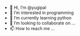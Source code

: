 - 👋 Hi, I’m @yugipal
- 👀 I’m interested in programming
- 🌱 I’m currently learning python
- 💞️ I’m looking to collaborate on ...
- 📫 How to reach me ...

<!---
yugipal/yugipal is a ✨ special ✨ repository because its `README.md` (this file) appears on your GitHub profile.
You can click the Preview link to take a look at your changes.
--->
